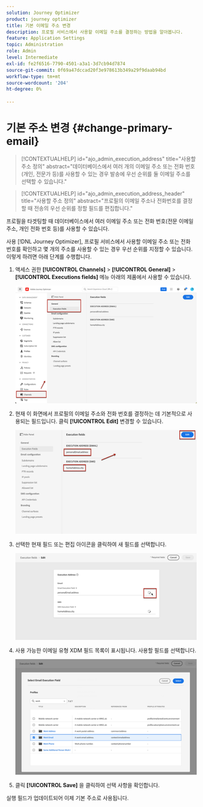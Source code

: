 ```yaml
---
solution: Journey Optimizer
product: journey optimizer
title: 기본 이메일 주소 변경
description: 프로필 서비스에서 사용할 이메일 주소를 결정하는 방법을 알아봅니다.
feature: Application Settings
topic: Administration
role: Admin
level: Intermediate
exl-id: fe2f6516-7790-4501-a3a1-3d7cb94d7874
source-git-commit: 0f69a47dccad20f3e978613b349a29f9daab94bd
workflow-type: tm+mt
source-wordcount: '204'
ht-degree: 0%

---
```


# 기본 주소 변경 {#change-primary-email}

>[!CONTEXTUALHELP]
>id="ajo_admin_execution_address"
>title="사용할 주소 정의"
>abstract="데이터베이스에서 여러 개의 이메일 주소 또는 전화 번호(개인, 전문가 등)를 사용할 수 있는 경우 발송에 우선 순위를 둘 이메일 주소를 선택할 수 있습니다."

>[!CONTEXTUALHELP]
>id="ajo_admin_execution_address_header"
>title="사용할 주소 정의"
>abstract="프로필의 이메일 주소나 전화번호를 결정할 때 전송의 우선 순위를 정할 필드를 편집합니다."

프로필을 타겟팅할 때 데이터베이스에서 여러 이메일 주소 또는 전화 번호(전문 이메일 주소, 개인 전화 번호 등)를 사용할 수 있습니다.

사용 [!DNL Journey Optimizer], 프로필 서비스에서 사용할 이메일 주소 또는 전화 번호를 확인하고 몇 개의 주소를 사용할 수 있는 경우 우선 순위를 지정할 수 있습니다. 이렇게 하려면 아래 단계를 수행합니다.

1. 액세스 권한  **[!UICONTROL Channels]** > **[!UICONTROL General]** > **[!UICONTROL Executions fields]** 메뉴 아래의 제품에서 사용할 수 있습니다.

   ![](assets/primary-address-execution-fields.png)

1. 현재 이 화면에서 프로필의 이메일 주소와 전화 번호를 결정하는 데 기본적으로 사용되는 필드입니다. 클릭 **[!UICONTROL Edit]** 변경할 수 있습니다.

   ![](assets/primary-address.png)

1. 선택한 현재 필드 또는 편집 아이콘을 클릭하여 새 필드를 선택합니다.

   ![](assets/primary-address-edit.png)

1. 사용 가능한 이메일 유형 XDM 필드 목록이 표시됩니다. 사용할 필드를 선택합니다.

   ![](assets/primary-address-select-field.png)

1. 클릭 **[!UICONTROL Save]** 을 클릭하여 선택 사항을 확인합니다.

실행 필드가 업데이트되어 이제 기본 주소로 사용됩니다.

<!--1. You can also select an additional field to use as secondary email address. This allows you to determine which field to use if the primary field is empty for a profile. -->
